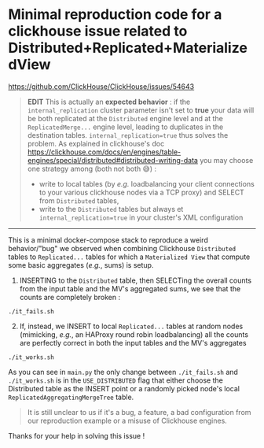 # Minimal reproduction code for a clickhouse issue related to Distributed+Replicated+MaterializedView

https://github.com/ClickHouse/ClickHouse/issues/54643

> **EDIT** This is actually an **expected behavior** : if the `internal_replication` cluster parameter isn't set to **true** your data will be both replicated at the `Distributed` engine level and at the `ReplicatedMerge...` engine level, leading to duplicates in the destination tables. `internal_replication=true` thus solves the problem. As explained in clickhouse's doc https://clickhouse.com/docs/en/engines/table-engines/special/distributed#distributed-writing-data you may choose one strategy among (both not both 😅) :
> * write to local tables (by *e.g.* loadbalancing your client connections to your various clickhouse nodes via a TCP proxy) and SELECT from `Distributed` tables,
> * write to the `Distributed` tables but always et `internal_replication=true` in your cluster's XML configuration

----

This is a minimal docker-compose stack to reproduce a weird behavior/"bug" we observed when combining
Clickhouse `Distributed` tables to `Replicated...` tables for which a `Materialized View` that compute some basic aggregates (*e.g.*, sums) is setup.

1. INSERTING to the `Distributed` table, then SELECTing the overall counts from the input table and the MV's aggregated sums, we see that the counts are completely broken :
````
./it_fails.sh
````

2. If, instead, we INSERT to local `Replicated...` tables at random nodes (mimicking, *e.g.*, an HAProxy round robin loadbalancing) all the counts are perfectly correct in both the input tables and the MV's aggregates
````
./it_works.sh
````

As you can see in `main.py` the only change between `./it_fails.sh` and `./it_works.sh` is in the `USE_DISTRIBUTED` flag that either choose the Distributed table as the INSERT point or a randomly picked node's local  `ReplicatedAggregatingMergeTree` table.


> It is still unclear to us if it's a bug, a feature, a bad configuration from our reproduction example or a misuse of Clickhouse engines.

Thanks for your help in solving this issue !
